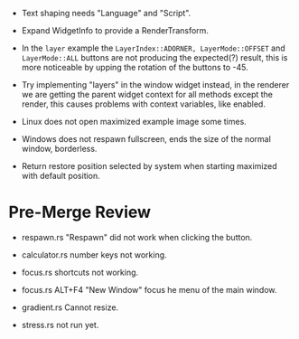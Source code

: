 * Text shaping needs "Language" and "Script".
* Expand WidgetInfo to provide a RenderTransform.

* In the `layer` example the `LayerIndex::ADORNER, LayerMode::OFFSET` and `LayerMode::ALL` buttons are not producing the expected(?) result, this is more noticeable by upping the rotation of the buttons to -45.

* Try implementing "layers" in the window widget instead, in the renderer we are getting the parent widget context for all methods
except the render, this causes problems with context variables, like enabled.

* Linux does not open maximized example image some times.
* Windows does not respawn fullscreen, ends the size of the normal window, borderless.
* Return restore position selected by system when starting maximized with default position.

# Pre-Merge Review

* respawn.rs "Respawn" did not work when clicking the button.

* calculator.rs number keys not working.
* focus.rs shortcuts not working.
* focus.rs ALT+F4 "New Window" focus he menu of the main window.
* gradient.rs Cannot resize.
* stress.rs not run yet.